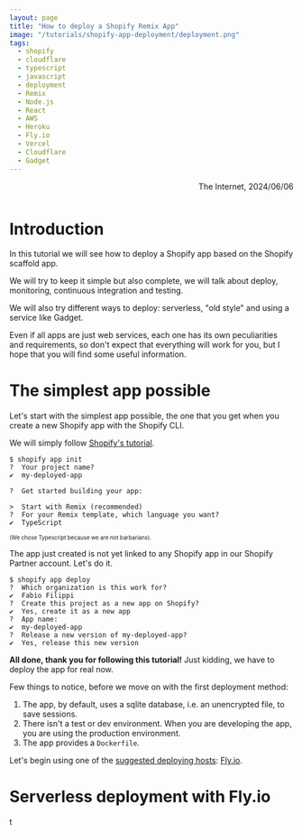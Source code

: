 ```yaml
---
layout: page
title: "How to deploy a Shopify Remix App"
image: "/tutorials/shopify-app-deployment/deployment.png"
tags:
  - shopify
  - cloudflare
  - typescript
  - javascript
  - deployment
  - Remix
  - Node.js
  - React
  - AWS
  - Heroku
  - Fly.io
  - Vercel
  - Cloudflare
  - Gadget
---
```


<div style="text-align:right;margin-bottom: 50px;">The Internet, 2024/06/06</div>

# Introduction

In this tutorial we will see how to deploy a Shopify app based on the Shopify scaffold app.

We will try to keep it simple but also complete, we will talk about deploy, monitoring, continuous integration
and testing.

We will also try different ways to deploy: serverless, "old style" and using a service like Gadget.

Even if all apps are just web services, each one has its own peculiarities and requirements, so don't expect that
everything will work for you, but I hope that you will find some useful information.

# The simplest app possible

Let's start with the simplest app possible, the one that you get when you create a new Shopify app with the Shopify CLI.

We will simply follow [Shopify's tutorial](https://shopify.dev/docs/apps/build/scaffold-app).

```shell
$ shopify app init
?  Your project name?
✔  my-deployed-app

?  Get started building your app:

>  Start with Remix (recommended)
?  For your Remix template, which language you want?
✔  TypeScript
```

<sub><sup>(We chose Typescript because we are not barbarians).</sup></sub>

The app just created is not yet linked to any Shopify app in our Shopify Partner account. Let's do it.

```shell
$ shopify app deploy
?  Which organization is this work for?
✔  Fabio Filippi
?  Create this project as a new app on Shopify?
✔  Yes, create it as a new app
?  App name:
✔  my-deployed-app
?  Release a new version of my-deployed-app?
✔  Yes, release this new version
```

**All done, thank you for following this tutorial!** Just kidding, we have to deploy the app for real now.

Few things to notice, before we move on with the first deployment method:

1. The app, by default, uses a sqlite database, i.e. an unencrypted file, to save sessions.
2. There isn't a test or dev environment. When you are developing the app, you are using the production environment.
3. The app provides a `Dockerfile`.

Let's begin using one of
the [suggested deploying hosts](https://shopify.dev/docs/apps/launch/deployment/deploy-web-app): [Fly.io](https://fly.io).

# Serverless deployment with Fly.io

t